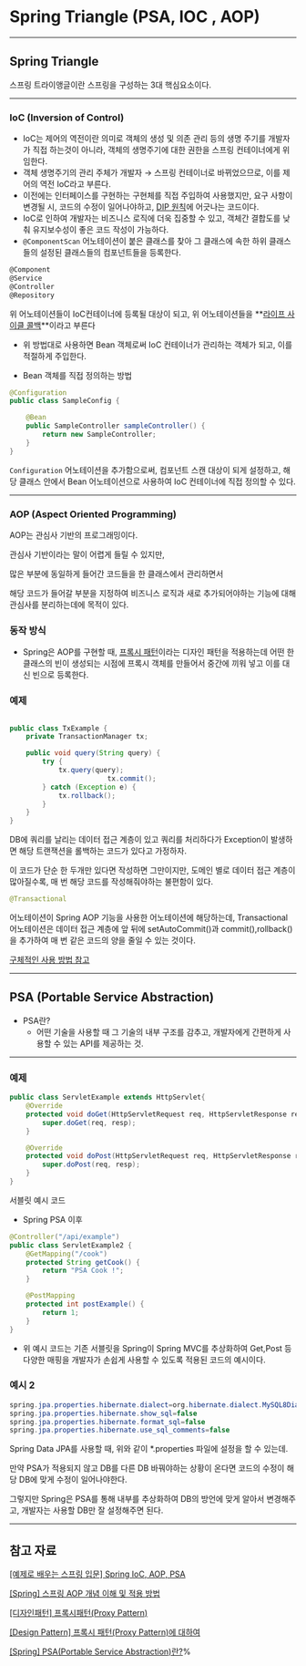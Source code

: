 # Spring Triangle (PSA, IOC , AOP)

---

## Spring ****Triangle****

스프링 트라이앵글이란 스프링을 구성하는 3대 핵심요소이다.

---

### IoC (Inversion of Control)

- IoC는 제어의 역전이란 의미로 객체의 생성 및 의존 관리 등의 생명 주기를 개발자가 직접 하는것이 아니라, 객체의 생명주기에 대한 권한을 스프링 컨테이너에게 위임한다.
- 객체 생명주기의 관리 주체가 개발자 → 스프링 컨테이너로 바뀌었으므로, 이를 제어의 역전 IoC라고 부른다.
- 이전에는 인터페이스를 구현하는 구현체를 직접 주입하여 사용했지만, 요구 사항이 변경될 시, 코드의 수정이 일어나야하고, [DIP 원칙](https://yoongrammer.tistory.com/100)에 어긋나는 코드이다.
- IoC로 인하여 개발자는 비즈니스 로직에 더욱 집중할 수 있고, 객체간 결합도를 낮춰 유지보수성이 좋은 코드 작성이 가능하다.
- `@ComponentScan`  어노테이션이 붙은 클래스를 찾아 그 클래스에 속한 하위 클래스들의 설정된 클래스들의 컴포넌트들을 등록한다.

```jsx
@Component
@Service
@Controller
@Repository
```

위 어노테이션들이 IoC컨테이너에 등록될 대상이 되고, 위 어노테이션들을 **[라이프 사이클 콜백](https://velog.io/@hyungjungoo95/Spring-%EB%B9%88-%EC%83%9D%EB%AA%85%EC%A3%BC%EA%B8%B0-%EC%BD%9C%EB%B0%B1)**이라고 부른다

- 위 방법대로 사용하면 Bean 객체로써 IoC 컨테이너가 관리하는 객체가 되고, 이를 적절하게 주입한다.

- Bean 객체를 직접 정의하는 방법

```java
@Configuration
public class SampleConfig {

    @Bean
    public SampleController sampleController() {
        return new SampleController;
    }
}
```

`Configuration` 어노테이션을 추가함으로써, 컴포넌트 스캔 대상이 되게 설정하고, 해당 클래스 안에서 Bean 어노테이션으로 사용하여 IoC 컨테이너에 직접 정의할 수 있다.

---

### AOP (**Aspect Oriented Programming)**

AOP는 관심사 기반의 프로그래밍이다.

관심사 기반이라는 말이 어렵게 들릴 수 있지만,

많은 부분에 동일하게 들어간 코드들을 한 클래스에서 관리하면서

해당 코드가 들어갈 부분을 지정하여 비즈니스 로직과 새로 추가되어야하는 기능에 대해 관심사를 분리하는데에 목적이 있다.

### 동작 방식

- Spring은 AOP를 구현할 때, [프록시 패턴](https://coding-factory.tistory.com/711)이라는 디자인 패턴을 적용하는데 어떤 한 클래스의 빈이 생성되는 시점에 프록시 객체를 만들어서 중간에 끼워 넣고 이를 대신 빈으로 등록한다.

### 예제

```java

public class TxExample {
    private TransactionManager tx;

    public void query(String query) {
        try {
            tx.query(query);
						tx.commit();
        } catch (Exception e) {
            tx.rollback();
        }
    }
}
```

DB에 쿼리를 날리는 데이터 접근 계층이 있고 쿼리를 처리하다가 Exception이 발생하면 해당 트랜잭션을 롤백하는 코드가 있다고 가정하자.

이 코드가 단순 한 두개만 있다면 작성하면 그만이지만, 도메인 별로 데이터 접근 계층이 많아질수록, 매 번 해당 코드를 작성해줘야하는 불편함이 있다.

```java
@Transactional
```

어노테이션이 Spring AOP 기능을 사용한 어노테이션에 해당하는데, Transactional 어노테이션은 데이터 접근 계층에 앞 뒤에 setAutoCommit()과 commit(),rollback()을 추가하여 매 번 같은 코드의 양을 줄일 수 있는 것이다.

[구체적인 사용 방법 참고](https://engkimbs.tistory.com/746)

---

## PSA (Portable Service Abstraction)

- PSA란?
    - 어떤 기술을 사용할 때 그 기술의 내부 구조를 감추고, 개발자에게 간편하게 사용할 수 있는 API를 제공하는 것.

---

### 예제

```java
public class ServletExample extends HttpServlet{
    @Override
    protected void doGet(HttpServletRequest req, HttpServletResponse resp) throws ServletException, IOException {
        super.doGet(req, resp);
    }

    @Override
    protected void doPost(HttpServletRequest req, HttpServletResponse resp) throws ServletException, IOException {
        super.doPost(req, resp);
    }
}
```

서블릿 예시 코드

- Spring PSA 이후

```java
@Controller("/api/example")
public class ServletExample2 {
    @GetMapping("/cook")
    protected String getCook() {
        return "PSA Cook !";
    }

    @PostMapping
    protected int postExample() {
        return 1;
    }
}
```

- 위 예시 코드는 기존 서블릿을 Spring이 Spring MVC를 추상화하여 Get,Post 등 다양한 매핑을 개발자가 손쉽게 사용할 수 있도록 적용된 코드의 예시이다.

### 예시 2

```java
spring.jpa.properties.hibernate.dialect=org.hibernate.dialect.MySQL8Dialect
spring.jpa.properties.hibernate.show_sql=false
spring.jpa.properties.hibernate.format_sql=false
spring.jpa.properties.hibernate.use_sql_comments=false
```

Spring Data JPA를 사용할 때, 위와 같이 *.properties 파일에 설정을 할 수 있는데.

만약 PSA가 적용되지 않고 DB를 다른 DB 바꿔야하는 상황이 온다면 코드의 수정이 해당 DB에 맞게 수정이 일어나야한다.

그렇지만 Spring은 PSA를 통해 내부를 추상화하여 DB의 방언에 맞게 알아서 변경해주고, 개발자는 사용할 DB만 잘 설정해주면 된다.

---

## 참고 자료

[[예제로 배우는 스프링 입문] Spring IoC, AOP, PSA](https://zion830.tistory.com/109)

[[Spring] 스프링 AOP 개념 이해 및 적용 방법](https://atoz-develop.tistory.com/entry/Spring-%EC%8A%A4%ED%94%84%EB%A7%81-AOP-%EA%B0%9C%EB%85%90-%EC%9D%B4%ED%95%B4-%EB%B0%8F-%EC%A0%81%EC%9A%A9-%EB%B0%A9%EB%B2%95)

[[디자인패턴] 프록시패턴(Proxy Pattern)](https://velog.io/@newtownboy/%EB%94%94%EC%9E%90%EC%9D%B8%ED%8C%A8%ED%84%B4-%ED%94%84%EB%A1%9D%EC%8B%9C%ED%8C%A8%ED%84%B4Proxy-Pattern)

[[Design Pattern] 프록시 패턴(Proxy Pattern)에 대하여](https://coding-factory.tistory.com/711)

[[Spring] PSA(Portable Service Abstraction)란?](https://dev-coco.tistory.com/83)%
